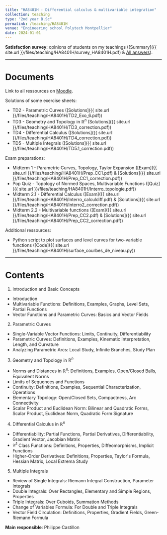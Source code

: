 ```yaml
---
title: "HA8401H - Differential calculus & multivariable integration"
collection: teaching     
type: "2nd year B.Sc"
permalink: /teaching/HA8401H
venue: "Engineering school Polytech Montpellier"
date: 2024-01-01
---
```


<b>Satisfaction survey</b>: opinions of students on my teachings ([Summary]({{ site.url }}/files/teaching/HA8401H/survey_HA8401H.pdf) & [All answers](https://docs.google.com/spreadsheets/d/1pJ7CX0tsHvb7mcJ3zrrQ4utV-iNgtqmQ/edit?usp=share_link&ouid=103297205406206905550&rtpof=true&sd=true)).

***

Documents
======

Link to all ressources on [Moodle](https://moodle.umontpellier.fr).

Solutions of some exercise sheets: 
 - TD2 - Parametric Curves ([Solutions]({{ site.url }}/files/teaching/HA8401H/TD2_Exo_6.pdf))
 - TD3 - Geometry and Topology in $\mathbb{R}^n$ (Solutions]({{ site.url }}/files/teaching/HA8401H/TD3_correction.pdf))
 - TD4 - Differential Calculus ([Solutions]({{ site.url }}/files/teaching/HA8401H/TD4_correction.pdf))
 - TD5 - Multiple Integrals ([Solutions]({{ site.url }}/files/teaching/HA8401H/TD5.1_correction.pdf))

 Exam preparations: 
 - Midterm 1 - Parametric Curves, Topology, Taylor Expansion ([Exam]({{ site.url }}/files/teaching/HA8401H/Prep_CC1.pdf) & [Solutions]({{ site.url }}/files/teaching/HA8401H/Prep_CC1_correction.pdf))
 - Pop Quiz - Topology of Normed Spaces, Multivariable Functions ([Quiz]({{ site.url }}/files/teaching/HA8401H/Interro_topologie.pdf)) 
 - Midterm 2.1 - Differential Calculus ([Exam]({{ site.url }}/files/teaching/HA8401H/Interro_calculdiff.pdf) & [Solutions]({{ site.url }}/files/teaching/HA8401H/Interro2_correction.pdf)) 
 - Midterm 2.2 - Multivariable functions ([Exam]({{ site.url }}/files/teaching/HA8401H/Prep_CC2.pdf) & [Solutions]({{ site.url }}/files/teaching/HA8401H/Prep_CC2_correction.pdf)) 

 Additional ressources:
 - Python script to plot surfaces and level curves for two-variable functions ([Code]({{ site.url }}/files/teaching/HA8401H/surface_courbes_de_niveau.py))

***

Contents
======

1) Introduction and Basic Concepts
 - Introduction
 - Multivariable Functions: Definitions, Examples, Graphs, Level Sets, Partial Functions
 - Vector Functions and Parametric Curves: Basics and Vector Fields

2) Parametric Curves
 - Single-Variable Vector Functions: Limits, Continuity, Differentiability
 - Parametric Curves: Definitions, Examples, Kinematic Interpretation, Length, and Curvature
 - Analyzing Parametric Arcs: Local Study, Infinite Branches, Study Plan

3) Geometry and Topology in $\mathbb{R}^n$
 - Norms and Distances in $\mathbb{R}^n$: Definitions, Examples, Open/Closed Balls, Equivalent Norms
 - Limits of Sequences and Functions
 - Continuity: Definitions, Examples, Sequential Characterization, Operations
 - Elementary Topology: Open/Closed Sets, Compactness, Arc Connectivity
 - Scalar Product and Euclidean Norm: Bilinear and Quadratic Forms, Scalar Product, Euclidean Norm, Quadratic Form Signature

4) Differential Calculus in $\mathbb{R}^n$
 - Differentiability: Partial Functions, Partial Derivatives, Differentiability, Gradient Vector, Jacobian Matrix
 - $\mathcal{C}^1$ Class Functions: Definitions, Properties, Diffeomorphisms, Implicit Functions
 - Higher-Order Derivatives: Definitions, Properties, Taylor's Formula, Hessian Matrix, Local Extrema Study

5) Multiple Integrals
 - Review of Single Integrals: Riemann Integral Construction, Parameter Integrals
 - Double Integrals: Over Rectangles, Elementary and Simple Regions, Properties
 - Triple Integrals: Over Cuboids, Summation Methods
 - Change of Variables Formula: For Double and Triple Integrals
 - Vector Field Circulation: Definitions, Properties, Gradient Fields, Green-Riemann Formula

**Main responsible**: Philippe Castillon




